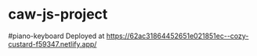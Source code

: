 # caw-js-project

#piano-keyboard
Deployed at https://62ac31864452651e021851ec--cozy-custard-f59347.netlify.app/